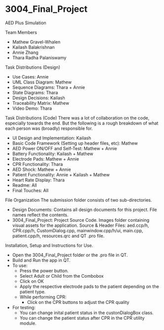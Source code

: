 # 3004_Final_Project
AED Plus Simulation

Team Members
- Mathew Gravel-Whalen
- Kailash Balakrishnan
- Annie Zhang
- Thara Radha Palaniswamy


Task Distributions (Design)
- Use Cases: Annie
- UML Class Diagram: Mathew
- Sequence Diagrams: Thara + Annie
- State Diagrams: Thara
- Design Decisions: Kailash
- Traceability Matrix: Mathew
- Video Demo: Thara


Task Distributions (Code)
There was a lot of collaboration on the code, especially towards the end. But the following is a rough breakdown of what each person was (broadly) responsible for.
- UI Design and Implementation: Kailash
- Basic Code Framework (Setting up header files, etc): Mathew
- AED Power ON/OFF and Self-Test: Mathew + Annie
- Battery Functionality: Kailash + Mathew 
- Electrode Pads: Mathew + Annie
- CPR Functionality: Thara
- AED Shock: Mathew + Annie
- Patient Functionality: Annie + Kailash + Mathew
- Heart Rate Display: Thara
- Readme: All
- Final Touches: All


File Organization
The submission folder consists of two sub-directories.
 - Design Documents: Contains all design documents for this project. File names reflect the contents.
 - 3004_Final_Project: Project Source Code.
    Images folder containing visual assets for the application.
	Source & Header Files: aed.ccp/h, CPR.cpp/h, CustomDialog.cpp, mainwindow.cpp/h/ui, main.cpp, patient.cpp/h, resources.qrc and QT .pro file.


Installation, Setup and Instructions for Use.
- Open the 3004_Final_Project folder or the .pro file in QT.
- Build and Run the app in QT.
- To use:
    - Press the power button.
    - Select Adult or Child from the Combobox
    - Click on OK
    - Apply the respective electrode pads to the patient depending on the patient type.
    - While performing CPR:
    	- Click on the CPR buttons to adjust the CPR quality
- For testing:
    - You can change inital patient status in the custonDialogBox class.
    - You can change the patient status after CPR in the CPR utility module.

